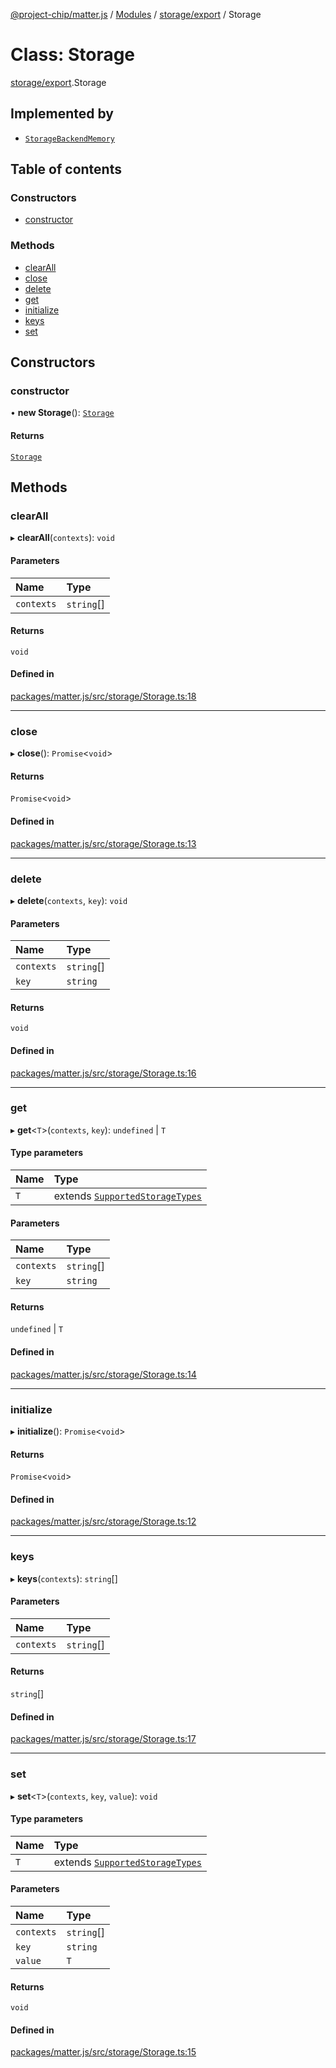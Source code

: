 [@project-chip/matter.js](../README.md) / [Modules](../modules.md) / [storage/export](../modules/storage_export.md) / Storage

# Class: Storage

[storage/export](../modules/storage_export.md).Storage

## Implemented by

- [`StorageBackendMemory`](storage_export.StorageBackendMemory.md)

## Table of contents

### Constructors

- [constructor](storage_export.Storage.md#constructor)

### Methods

- [clearAll](storage_export.Storage.md#clearall)
- [close](storage_export.Storage.md#close)
- [delete](storage_export.Storage.md#delete)
- [get](storage_export.Storage.md#get)
- [initialize](storage_export.Storage.md#initialize)
- [keys](storage_export.Storage.md#keys)
- [set](storage_export.Storage.md#set)

## Constructors

### constructor

• **new Storage**(): [`Storage`](storage_export.Storage.md)

#### Returns

[`Storage`](storage_export.Storage.md)

## Methods

### clearAll

▸ **clearAll**(`contexts`): `void`

#### Parameters

| Name | Type |
| :------ | :------ |
| `contexts` | `string`[] |

#### Returns

`void`

#### Defined in

[packages/matter.js/src/storage/Storage.ts:18](https://github.com/project-chip/matter.js/blob/c15b1068/packages/matter.js/src/storage/Storage.ts#L18)

___

### close

▸ **close**(): `Promise`\<`void`\>

#### Returns

`Promise`\<`void`\>

#### Defined in

[packages/matter.js/src/storage/Storage.ts:13](https://github.com/project-chip/matter.js/blob/c15b1068/packages/matter.js/src/storage/Storage.ts#L13)

___

### delete

▸ **delete**(`contexts`, `key`): `void`

#### Parameters

| Name | Type |
| :------ | :------ |
| `contexts` | `string`[] |
| `key` | `string` |

#### Returns

`void`

#### Defined in

[packages/matter.js/src/storage/Storage.ts:16](https://github.com/project-chip/matter.js/blob/c15b1068/packages/matter.js/src/storage/Storage.ts#L16)

___

### get

▸ **get**\<`T`\>(`contexts`, `key`): `undefined` \| `T`

#### Type parameters

| Name | Type |
| :------ | :------ |
| `T` | extends [`SupportedStorageTypes`](../modules/storage_export.md#supportedstoragetypes) |

#### Parameters

| Name | Type |
| :------ | :------ |
| `contexts` | `string`[] |
| `key` | `string` |

#### Returns

`undefined` \| `T`

#### Defined in

[packages/matter.js/src/storage/Storage.ts:14](https://github.com/project-chip/matter.js/blob/c15b1068/packages/matter.js/src/storage/Storage.ts#L14)

___

### initialize

▸ **initialize**(): `Promise`\<`void`\>

#### Returns

`Promise`\<`void`\>

#### Defined in

[packages/matter.js/src/storage/Storage.ts:12](https://github.com/project-chip/matter.js/blob/c15b1068/packages/matter.js/src/storage/Storage.ts#L12)

___

### keys

▸ **keys**(`contexts`): `string`[]

#### Parameters

| Name | Type |
| :------ | :------ |
| `contexts` | `string`[] |

#### Returns

`string`[]

#### Defined in

[packages/matter.js/src/storage/Storage.ts:17](https://github.com/project-chip/matter.js/blob/c15b1068/packages/matter.js/src/storage/Storage.ts#L17)

___

### set

▸ **set**\<`T`\>(`contexts`, `key`, `value`): `void`

#### Type parameters

| Name | Type |
| :------ | :------ |
| `T` | extends [`SupportedStorageTypes`](../modules/storage_export.md#supportedstoragetypes) |

#### Parameters

| Name | Type |
| :------ | :------ |
| `contexts` | `string`[] |
| `key` | `string` |
| `value` | `T` |

#### Returns

`void`

#### Defined in

[packages/matter.js/src/storage/Storage.ts:15](https://github.com/project-chip/matter.js/blob/c15b1068/packages/matter.js/src/storage/Storage.ts#L15)
